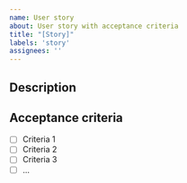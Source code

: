 ```yaml
---
name: User story
about: User story with acceptance criteria
title: "[Story]"
labels: 'story'
assignees: ''
---
```


## Description

<!-- provide a description -->

## Acceptance criteria

<!-- 

Use a list of clear and concise acceptance criteria
By using the list syntax ("[ ]"), github can track and visualize progress on the story.

 -->

- [ ] Criteria 1
- [ ] Criteria 2
- [ ] Criteria 3
- [ ] ...